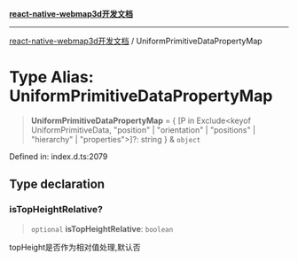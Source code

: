 [**react-native-webmap3d开发文档**](../README.md)

***

[react-native-webmap3d开发文档](../globals.md) / UniformPrimitiveDataPropertyMap

# Type Alias: UniformPrimitiveDataPropertyMap

> **UniformPrimitiveDataPropertyMap** = \{ \[P in Exclude\<keyof UniformPrimitiveData, "position" \| "orientation" \| "positions" \| "hierarchy" \| "properties"\>\]?: string \} & `object`

Defined in: index.d.ts:2079

## Type declaration

### isTopHeightRelative?

> `optional` **isTopHeightRelative**: `boolean`

topHeight是否作为相对值处理,默认否
